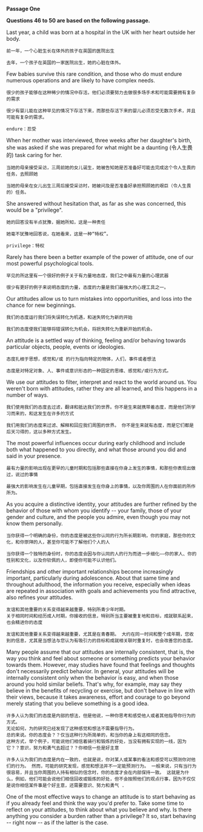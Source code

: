 **Passage One**

**Questions 46 to 50 are based on the following passage.**

Last year, a child was born at a hospital in the UK with her heart outside her body. 

```
前一年，一个心脏生长在体外的孩子在英国的医院出生
```

```
去年，一个孩子在英国的一家医院出生，她的心脏在体外。
```

Few babies survive this rare condition, and those who do must endure numerous operations and are likely to have complex needs. 

```
很少的孩子能够在这种稀少的情况中存活，他们必须要努力去做很多场手术和可能需要拥有复杂的需求
```

```
很少有婴儿能在这种罕见的情况下存活下来，而那些存活下来的婴儿必须忍受无数次手术，并且可能有复杂的需求。
```

```
endure：忍受
```



When her mother was interviewed, three weeks after her daughter's birth, she was asked if she was prepared for what might be a daunting (令人生畏的) task caring for her.

```
当她的母亲接受采访，三周前她的女儿诞生，她被告知她是否准备好可能去完成这个令人生畏的任务，去照顾她
```

```
当她的母亲在女儿出生三周后接受采访时，她被问及是否准备好承担照顾她的艰巨（令人生畏的）任务。
```



She answered without hesitation that, as far as she was concerned, this would be a "privilege".

```
她的回答没有半点犹豫，据她所知，这是一种责任
```

```
她毫不犹豫地回答说，在她看来，这是一种“特权”。
```

```
privilege：特权
```



Rarely has there been a better example of the power of attitude, one of our most powerful psychological tools. 

```
罕见的所这里有一个很好的例子关于有力量地态度，我们之中最有力量的心理武器
```

```
很少有更好的例子来说明态度的力量，态度的力量是我们最强大的心理工具之一。
```



Our attitudes allow us to turn mistakes into opportunities, and loss into the chance for new beginnings.

```
我们的态度运行我们将失误转化为机遇，和迷失转化为新的开始
```

```
我们的态度使我们能够将错误转化为机会，将损失转化为重新开始的机会。
```



An attitude is a settled way of thinking, feeling and/or behaving towards particular objects, people, events or ideologies. 

```
态度扎根于思想，感觉和/或 的行为指向特定的物体，人们，事件或者想法
```

```
态度是对特定对象、人、事件或意识形态的一种固定的思维、感觉和/或行为方式。
```



We use our attitudes to filter, interpret and react to the world around us. You weren't born with attitudes, rather they are all learned, and this happens in a number of ways.

```
我们使用我们的态度去过滤，翻译和抵达我们的世界。你不是生来就携带着态度，而是他们所学习而来的，和这发生在许多的方式
```

```
我们用我们的态度来过滤、解释和回应我们周围的世界。 你不是生来就有态度，而是它们都是后天习得的，这以多种方式发生。
```



The most powerful influences occur during early childhood and include both what happened to you directly, and what those around you did and said in your presence.

```
最有力量的影响出现在更早的儿童时期和包括那些直接在你身上发生的事情，和那些你表现出做过，说过的事情
```

```
最强大的影响发生在儿童早期，包括直接发生在你身上的事情，以及你周围的人在你面前的所作所为。
```



As you acquire a distinctive identity, your attitudes are further refined by the behavior of those with whom you identify -- your family, those of your gender and culture, and the people you admire, even though you may not know them personally. 

```
当你获得一个明确的身份，你的态度是被这些你认同的行为所长期影响，你的家庭，那些你的文化，和你崇拜的人，甚至你可能不了解他们个人的人
```

```
当你获得一个独特的身份时，你的态度会因与你认同的人的行为而进一步细化——你的家人、你的性别和文化，以及你钦佩的人，即使你可能不认识他们。 
```



Friendships and other important relationships become increasingly important, particularly during adolescence. About that same time and throughout adulthood, the information you receive, especially when ideas are repeated in association with goals and achievements you find attractive, also refines your attitudes.

```
友谊和其他重要的关系变得越来越重要，特别所青少年时期。
关于相同时间和经历成人时期，你接收的信息，特别所当主要被重复地和目标，成就联系起来，也会精进你的态度
```

```
友谊和其他重要关系变得越来越重要，尤其是在青春期。 大约在同一时间和整个成年期，您收到的信息，尤其是当想法与您认为有吸引力的目标和成就相关联时重复时，也会改善您的态度。
```



Many people assume that our attitudes are internally consistent, that is, the way you think and feel about someone or something predicts your behavior towards them. However, may studies have found that feelings and thoughts don't necessarily predict behavior. In general, your attitudes will be internally consistent only when the behavior is easy, and when those around you hold similar beliefs. That's why, for example, may say they believe in the benefits of recycling or exercise, but don't behave in line with their views, because it takes awareness, effort and courage to go beyond merely stating that you believe something is a good idea.

```
许多人认为我们的态度是内部的想法，但是他说，一种你思考和感受他人或者其他指导你行为的方式。
无论如何，为的研究已经发现了这种感觉和想法不需要指导行为。
总的来说。你的态度会？？仅当这种行为所简单的，和当你的身上有这相同的信念。
这种方式，举个例子，可能说他们相信着骑行和锻炼的好处，当没有拥有实现的一线，因为它？？意识，努力和勇气去超过？？你相信一些是好主意
```

```
许多人认为我们的态度是内在一致的，也就是说，你对某人或某事的看法和感受可以预测你对他们的行为。 然而，可能的研究发现，感觉和想法并不一定能预测行为。 一般来说，只有当行为很容易，并且当你周围的人持有相似的信念时，你的态度才会在内部保持一致。 这就是为什么，例如，他们可能会说他们相信回收或锻炼的好处，但不会按照他们的观点行事，因为不仅仅是说你相信某件事是个好主意，还需要意识、努力和勇气 .
```



One of the most effective ways to change an attitude is to start behaving as if you already feel and think the way you'd prefer to. Take some time to reflect on your attitudes, to think about what you believe and why. Is there anything you consider a burden rather than a privilege? It so, start behaving -- right now -- as if the latter is the case.
